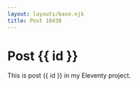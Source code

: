 ```yaml
---
layout: layouts/base.njk
title: Post 10438
---
```


# Post {{ id }}

This is post {{ id }} in my Eleventy project.
